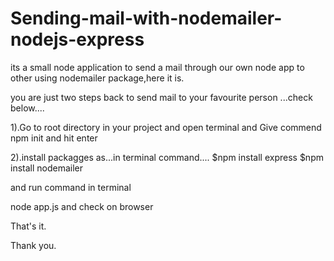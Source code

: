 # Sending-mail-with-nodemailer-nodejs-express
its a small node application to send a mail through our own node app to other using nodemailer package,here it is.

you are just two steps back to send mail to your favourite person ...check below....

1).Go to root directory in your project and open terminal and Give commend npm init and hit enter

2).install packagges as...in terminal command....
  $npm install express
  $npm install nodemailer
  
  and run command in terminal 
  
  node app.js and check on browser
  
  That's it.
  
  Thank you.
